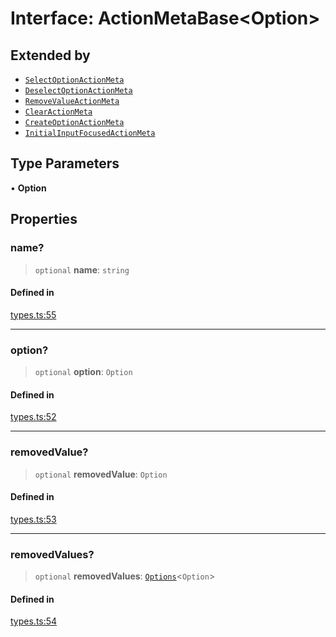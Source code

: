 # Interface: ActionMetaBase\<Option\>

## Extended by

- [`SelectOptionActionMeta`](SelectOptionActionMeta.md)
- [`DeselectOptionActionMeta`](DeselectOptionActionMeta.md)
- [`RemoveValueActionMeta`](RemoveValueActionMeta.md)
- [`ClearActionMeta`](ClearActionMeta.md)
- [`CreateOptionActionMeta`](CreateOptionActionMeta.md)
- [`InitialInputFocusedActionMeta`](InitialInputFocusedActionMeta.md)

## Type Parameters

• **Option**

## Properties

### name?

> `optional` **name**: `string`

#### Defined in

[types.ts:55](https://github.com/cluk3/react-select/blob/ed039925bb007c645df3b023879a7c98ae8eeccd/packages/react-select/src/types.ts#L55)

***

### option?

> `optional` **option**: `Option`

#### Defined in

[types.ts:52](https://github.com/cluk3/react-select/blob/ed039925bb007c645df3b023879a7c98ae8eeccd/packages/react-select/src/types.ts#L52)

***

### removedValue?

> `optional` **removedValue**: `Option`

#### Defined in

[types.ts:53](https://github.com/cluk3/react-select/blob/ed039925bb007c645df3b023879a7c98ae8eeccd/packages/react-select/src/types.ts#L53)

***

### removedValues?

> `optional` **removedValues**: [`Options`](../type-aliases/Options.md)\<`Option`\>

#### Defined in

[types.ts:54](https://github.com/cluk3/react-select/blob/ed039925bb007c645df3b023879a7c98ae8eeccd/packages/react-select/src/types.ts#L54)

